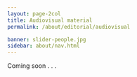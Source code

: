 ```yaml
---
layout: page-2col
title: Audiovisual material
permalink: /about/editorial/audiovisual

banner: slider-people.jpg
sidebar: about/nav.html
---
```

Coming soon . . .

